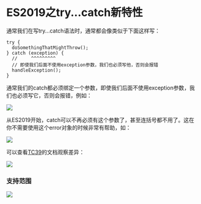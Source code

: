 # ES2019之try...catch新特性
通常我们在写try...catch语法时，通常都会像类似于下面这样写：

	try {
	  doSomethingThatMightThrow();
	} catch (exception) {
	  //     ^^^^^^^^^
	  // 即使我们后面不使用exception参数，我们也必须写他，否则会报错
	  handleException();
	}
	
通常我们的catch都必须绑定一个参数，即使我们后面不使用exception参数，我们也必须写它，否则会报错，例如：
	
![](https://mmbiz.qpic.cn/mmbiz_png/XsgEbl9Edmm2ZkLaOp7zGzibib2GaiaStMeJicBN9d1WcKjibjg8rNIqRHibNcpQFwx7cZcI4kspAPxmdZ3KKCOqI4VA/0?wx_fmt=png)
	
从ES2019开始，catch可以不再必须有这个参数了，甚至连括号都不用了。这在你不需要使用这个error对象的时候非常有帮助，如：

![](https://mmbiz.qpic.cn/mmbiz_png/XsgEbl9Edmm2ZkLaOp7zGzibib2GaiaStMeQQwYxU4GWhEPQcUgxBxTMpX5M0edlUYpx0gH8hJhBsgdaXj8Xss8rQ/0?wx_fmt=png)

可以查看[TC39](https://tc39.es/proposal-optional-catch-binding/)的文档观察差异：

![](https://mmbiz.qpic.cn/mmbiz_png/XsgEbl9Edmm2ZkLaOp7zGzibib2GaiaStMeia5o1JTvHSEvsJNickpWOzFcTlJ2ZXHVm935I1ypJrW0oeicEh4SBnYQg/0?wx_fmt=png)


### 支持范围

![](https://mmbiz.qpic.cn/mmbiz_png/XsgEbl9Edmm2ZkLaOp7zGzibib2GaiaStMemaKlN9yKwBkqMZ1c4AgkGjzrRbaS0XMt0p6PFVOzy2D2DSqkLn0t4A/0?wx_fmt=png)
